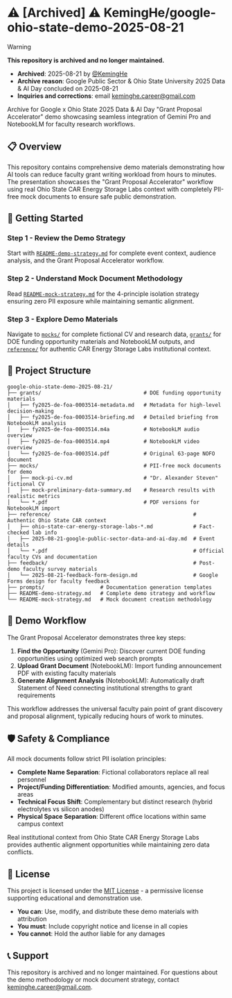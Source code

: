 # ⚠️ [Archived] ⚠️ KemingHe/google-ohio-state-demo-2025-08-21

> [!WARNING]
> **This repository is archived and no longer maintained.**
>
> - **Archived**: 2025-08-21 by [@KemingHe](https://github.com/KemingHe)
> - **Archive reason**: Google Public Sector & Ohio State University 2025 Data & AI Day concluded on 2025-08-21
> - **Inquiries and corrections**: email [keminghe.career@gmail.com](mailto:keminghe.career@gmail.com)

Archive for Google x Ohio State 2025 Data & AI Day "Grant Proposal Accelerator" demo showcasing seamless integration of Gemini Pro and NotebookLM for faculty research workflows.

## 📋 Overview

This repository contains comprehensive demo materials demonstrating how AI tools can reduce faculty grant writing workload from hours to minutes. The presentation showcases the "Grant Proposal Accelerator" workflow using real Ohio State CAR Energy Storage Labs context with completely PII-free mock documents to ensure safe public demonstration.

## 🚀 Getting Started

### Step 1 - Review the Demo Strategy

Start with [`README-demo-strategy.md`](./README-demo-strategy.md) for complete event context, audience analysis, and the Grant Proposal Accelerator workflow.

### Step 2 - Understand Mock Document Methodology  

Read [`README-mock-strategy.md`](./README-mock-strategy.md) for the 4-principle isolation strategy ensuring zero PII exposure while maintaining semantic alignment.

### Step 3 - Explore Demo Materials

Navigate to [`mocks/`](./mocks/) for complete fictional CV and research data, [`grants/`](./grants/) for DOE funding opportunity materials and NotebookLM outputs, and [`reference/`](./reference/) for authentic CAR Energy Storage Labs institutional context.

## 📁 Project Structure

```plaintext
google-ohio-state-demo-2025-08-21/
├── grants/                                 # DOE funding opportunity materials  
│   ├── fy2025-de-foa-0003514-metadata.md   # Metadata for high-level decision-making
│   ├── fy2025-de-foa-0003514-briefing.md   # Detailed briefing from NotebookLM analysis
│   ├── fy2025-de-foa-0003514.m4a           # NotebookLM audio overview
│   ├── fy2025-de-foa-0003514.mp4           # NotebookLM video overview
│   └── fy2025-de-foa-0003514.pdf           # Original 63-page NOFO document
├── mocks/                                  # PII-free mock documents for demo
│   ├── mock-pi-cv.md                       # "Dr. Alexander Steven" fictional CV
│   ├── mock-preliminary-data-summary.md    # Research results with realistic metrics
│   └── *.pdf                               # PDF versions for NotebookLM import
├── reference/                                              # Authentic Ohio State CAR context
│   ├── ohio-state-car-energy-storage-labs-*.md             # Fact-checked lab info
│   ├── 2025-08-21-google-public-sector-data-and-ai-day.md  # Event details
│   └── *.pdf                                               # Official faculty CVs and documentation
├── feedback/                                               # Post-demo faculty survey materials
│   └── 2025-08-21-feedback-form-design.md                  # Google Forms design for faculty feedback
├── prompts/                  # Documentation generation templates
├── README-demo-strategy.md   # Complete demo strategy and workflow
└── README-mock-strategy.md   # Mock document creation methodology
```

## 🎯 Demo Workflow

The Grant Proposal Accelerator demonstrates three key steps:

1. **Find the Opportunity** (Gemini Pro): Discover current DOE funding opportunities using optimized web search prompts
2. **Upload Grant Document** (NotebookLM): Import funding announcement PDF with existing faculty materials  
3. **Generate Alignment Analysis** (NotebookLM): Automatically draft Statement of Need connecting institutional strengths to grant requirements

This workflow addresses the universal faculty pain point of grant discovery and proposal alignment, typically reducing hours of work to minutes.

## 🛡️ Safety & Compliance

All mock documents follow strict PII isolation principles:

- **Complete Name Separation**: Fictional collaborators replace all real personnel
- **Project/Funding Differentiation**: Modified amounts, agencies, and focus areas  
- **Technical Focus Shift**: Complementary but distinct research (hybrid electrolytes vs silicon anodes)
- **Physical Space Separation**: Different office locations within same campus context

Real institutional context from Ohio State CAR Energy Storage Labs provides authentic alignment opportunities while maintaining zero data conflicts.

## 📄 License

This project is licensed under the [MIT License](./LICENSE) - a permissive license supporting educational and demonstration use.

- **You can**: Use, modify, and distribute these demo materials with attribution
- **You must**: Include copyright notice and license in all copies
- **You cannot**: Hold the author liable for any damages

## 📞 Support

This repository is archived and no longer maintained. For questions about the demo methodology or mock document strategy, contact [keminghe.career@gmail.com](mailto:keminghe.career@gmail.com).
